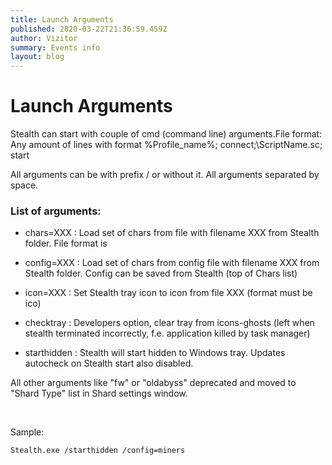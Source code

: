 ```yaml
---
title: Launch Arguments
published: 2020-03-22T21:36:59.459Z
author: Vizitor
summary: Events info
layout: blog
---
```


# Launch Arguments

Stealth can start with couple of cmd (command line) arguments.File format: Any amount of lines with format %Profile_name%; connect;\ScriptName.sc; start

All arguments can be with prefix / or without it. All arguments separated by space.


### List of arguments: ###

* chars=XXX : Load set of chars from file with filename XXX from Stealth folder. File format is 

* config=XXX : Load set of chars from config file with filename XXX from Stealth folder. Config can be saved from Stealth (top of Chars list)

* icon=XXX : Set Stealth tray icon to icon from file XXX (format must be ico)

* checktray : Developers option, clear tray from icons-ghosts (left when stealth terminated incorrectly, f.e. application killed by task manager)

* starthidden : Stealth will start hidden to Windows tray. Updates autocheck on Stealth start also disabled.

All other arguments like "fw" or "oldabyss" deprecated and moved to "Shard Type" list in Shard settings window.



<br>

Sample:

`
Stealth.exe /starthidden /config=miners
`

